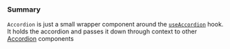 ### Summary

`Accordion` is just a small wrapper component around the [`useAccordion`](#/Hooks/useAccordion) hook. It holds the accordion and passes it down through context to other [Accordion](#/Organisms/Accordion) components
